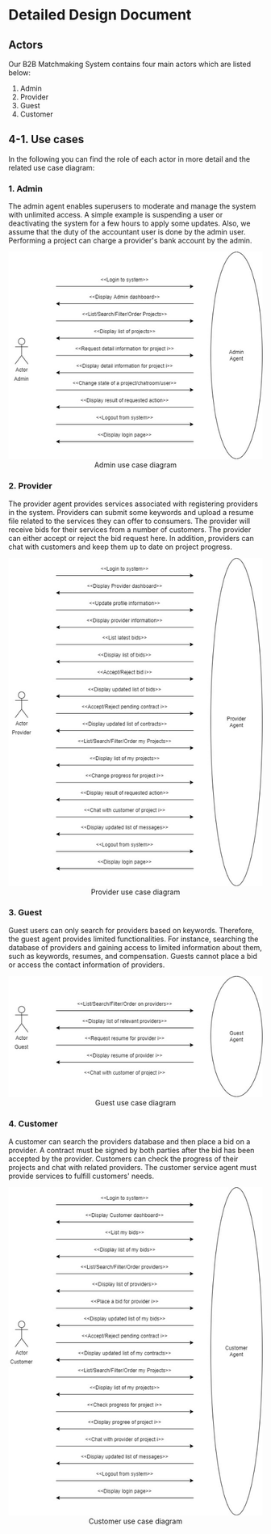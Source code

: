 
# Detailed Design Document

## Actors

Our B2B Matchmaking System contains four main actors which are listed below:
1. Admin
2. Provider
3. Guest
4. Customer

## 4-1. Use cases

In the following you can find the role of each actor in more detail and the related use case diagram:

### 1. Admin

The admin agent enables superusers to moderate and manage the system with unlimited access. A simple example is suspending a user or deactivating the system for a few hours to apply some updates. Also, we assume that the duty of the accountant user is done by the admin user. Performing a project can charge a provider's bank account by the admin. 

<p align="center">
<img src="./images/image1.jpg" alt="Admin use case diagram" width="600"/>
<br/><span>Admin use case diagram</span>
</p>

### 2. Provider

The provider agent provides services associated with registering providers in the system. Providers can submit some keywords and upload a resume file related to the services they can offer to consumers. The provider will receive bids for their services from a number of customers. The provider can either accept or reject the bid request here. In addition, providers can chat with customers and keep them up to date on project progress.

<p align="center">
<img src="./images/image2.jpg" alt="Provider use case diagram" width="600"/>
<br/><span>Provider use case diagram</span>
</p>

### 3. Guest
Guest users can only search for providers based on keywords. Therefore, the guest agent provides limited functionalities. For instance, searching the database of providers and gaining access to limited information about them, such as keywords, resumes, and compensation. Guests cannot place a bid or access the contact information of providers. 

<p align="center">
<img src="./images/image3.jpg" alt="Guest use case diagram" width="600"/>
<br/><span>Guest use case diagram</span>
</p>

### 4. Customer
A customer can search the providers database and then place a bid on a provider. A contract must be signed by both parties after the bid has been accepted by the provider. Customers can check the progress of their projects and chat with related providers. The customer service agent must provide services to fulfill customers' needs.

<p align="center">
<img src="./images/image4.jpg" alt="Customer use case diagram" width="600"/>
<br/><span>Customer use case diagram</span>
</p>